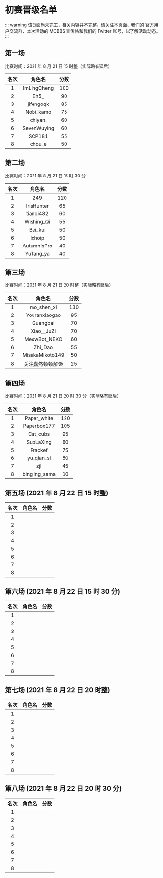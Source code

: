 # 初赛晋级名单

::: warning
该页面尚未完工，相关内容并不完整。请关注本页面、我们的 官方用户交流群、本次活动的 MCBBS 宣传帖和我们的 Twitter 账号，以了解活动动态。
:::

## 第一场

比赛时间：2021 年 8 月 21 日 15 时整（实际略有延后）

| 名次 |   角色名    | 分数 |
| :--: | :---------: | :--: |
|  1   | ImLingCheng | 100  |
|  2   |    Eh5_     |  90  |
|  3   |  jifengoqk  |  85  |
|  4   |  Nobi_kamo  |  75  |
|  5   |   chiyan.   |  60  |
|  6   | SevenWuying |  60  |
|  7   |   SCP181    |  55  |
|  8   |   chou_e    |  50  |

## 第二场

比赛时间：2021 年 8 月 21 日 15 时 30 分

| 名次 |   角色名    | 分数 |
| :--: | :---------: | :--: |
|  1   |     249     | 120  |
|  2   | IrisHunter  |  65  |
|  3   |  tianqi482  |  60  |
|  4   | Wishing_Qi  |  55  |
|  5   |   Bei_kui   |  50  |
|  6   |   lchoip    |  50  |
|  7   | AutumnIsPro |  40  |
|  8   |  YuTang_ya  |  40  |

## 第三场

比赛时间：2021 年 8 月 21 日 20 时整（实际略有延后）

| 名次 |      角色名      | 分数 |
| :--: | :--------------: | :--: |
|  1   |    mo_shen_xi    | 130  |
|  2   |  Youranxiaogao   |  95  |
|  3   |     Guangbai     |  70  |
|  4   |    Xiao__JuZi    |  70  |
|  5   |   MeowBot_NEKO   |  60  |
|  6   |     Zhi_Dao      |  55  |
|  7   | MisakaMikoto149  |  50  |
|  8   | 关注嘉然顿顿解馋 |  25  |

## 第四场

比赛时间：2021 年 8 月 21 日 20 时 30 分（实际略有延后）

| 名次 |    角色名     | 分数 |
| :--: | :-----------: | :--: |
|  1   |  Paper_white  | 120  |
|  2   |  Paperbox177  | 105  |
|  3   |   Cat_cubs    |  95  |
|  4   |   SupLaXing   |  80  |
|  5   |    Frackef    |  75  |
|  6   |  yu_qian_si   |  50  |
|  7   |      zjl      |  45  |
|  8   | bingling_sama |  10  |

## 第五场 (2021 年 8 月 22 日 15 时整)

| 名次 | 角色名 | 分数 |
| :--: | :----: | :--: |
|  1   |        |      |
|  2   |        |      |
|  3   |        |      |
|  4   |        |      |
|  5   |        |      |
|  6   |        |      |
|  7   |        |      |
|  8   |        |      |

## 第六场 (2021 年 8 月 22 日 15 时 30 分)

| 名次 | 角色名 | 分数 |
| :--: | :----: | :--: |
|  1   |        |      |
|  2   |        |      |
|  3   |        |      |
|  4   |        |      |
|  5   |        |      |
|  6   |        |      |
|  7   |        |      |
|  8   |        |      |

## 第七场 (2021 年 8 月 22 日 20 时整)

| 名次 | 角色名 | 分数 |
| :--: | :----: | :--: |
|  1   |        |      |
|  2   |        |      |
|  3   |        |      |
|  4   |        |      |
|  5   |        |      |
|  6   |        |      |
|  7   |        |      |
|  8   |        |      |

## 第八场 (2021 年 8 月 22 日 20 时 30 分)

| 名次 | 角色名 | 分数 |
| :--: | :----: | :--: |
|  1   |        |      |
|  2   |        |      |
|  3   |        |      |
|  4   |        |      |
|  5   |        |      |
|  6   |        |      |
|  7   |        |      |
|  8   |        |      |


